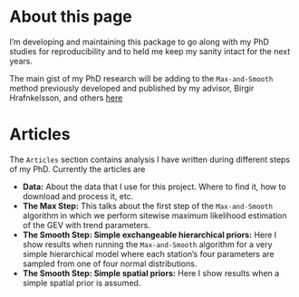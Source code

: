 
<!-- README.md is generated from README.Rmd. Please edit that file -->

# About this page

I’m developing and maintaining this package to go along with my PhD
studies for reproducibility and to held me keep my sanity intact for the
next years.

The main gist of my PhD research will be adding to the `Max-and-Smooth`
method previously developed and published by my advisor, Birgir
Hrafnkelsson, and others
<a href="https://arxiv.org/abs/1907.11969" target="_blank">here</a>

# Articles

The `Articles` section contains analysis I have written during different
steps of my PhD. Currently the articles are

- **Data:** About the data that I use for this project. Where to find
  it, how to download and process it, etc.
- **The Max Step:** This talks about the first step of the
  `Max-and-Smooth` algorithm in which we perform sitewise maximum
  likelihood estimation of the GEV with trend parameters.
- **The Smooth Step: Simple exchangeable hierarchical priors:** Here I
  show results when running the `Max-and-Smooth` algorithm for a very
  simple hierarchical model where each station’s four parameters are
  sampled from one of four normal distributions.
- **The Smooth Step: Simple spatial priors:** Here I show results when a
  simple spatial prior is assumed.
